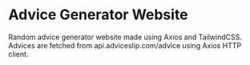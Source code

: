 # Advice Generator Website
 Random advice generator website made using Axios and TailwindCSS.
 Advices are fetched from api.adviceslip.com/advice using Axios HTTP client.
